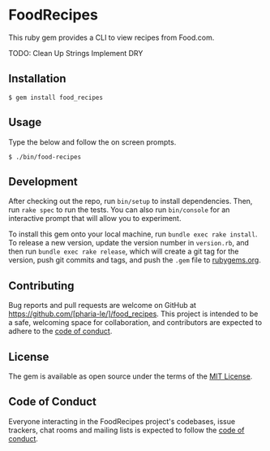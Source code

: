 # FoodRecipes

This ruby gem provides a CLI to view recipes from Food.com.

TODO:
    Clean Up Strings
    Implement DRY

## Installation

    $ gem install food_recipes

## Usage

Type the below and follow the on screen prompts.

    $ ./bin/food-recipes

## Development

After checking out the repo, run `bin/setup` to install dependencies. Then, run `rake spec` to run the tests. You can also run `bin/console` for an interactive prompt that will allow you to experiment.

To install this gem onto your local machine, run `bundle exec rake install`. To release a new version, update the version number in `version.rb`, and then run `bundle exec rake release`, which will create a git tag for the version, push git commits and tags, and push the `.gem` file to [rubygems.org](https://rubygems.org).

## Contributing

Bug reports and pull requests are welcome on GitHub at https://github.com/[pharia-le/]/food_recipes. This project is intended to be a safe, welcoming space for collaboration, and contributors are expected to adhere to the [code of conduct](https://github.com/[pharia-le/]/food_recipes/blob/master/CODE_OF_CONDUCT.md).


## License

The gem is available as open source under the terms of the [MIT License](https://opensource.org/licenses/MIT).

## Code of Conduct

Everyone interacting in the FoodRecipes project's codebases, issue trackers, chat rooms and mailing lists is expected to follow the [code of conduct](https://github.com/[pharia-le/]/food_recipes/blob/master/CODE_OF_CONDUCT.md).
